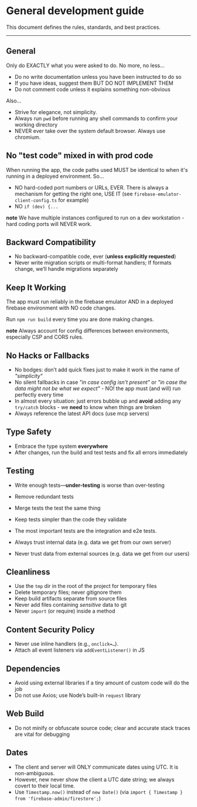 # General development guide

This document defines the rules, standards, and best practices.

---

## General

Only do EXACTLY what you were asked to do. No more, no less...

- Do no write documentation unless you have been instructed to do so
- If you have ideas, suggest them BUT DO NOT IMPLEMENT THEM
- Do not comment code unless it explains something non-obvious

Also...

- Strive for elegance, not simplicity.
- Always run `pwd` before running any shell commands to confirm your working directory
- NEVER ever take over the system default browser. Always use chromium.

## No "test code" mixed in with prod code

When running the app, the code paths used MUST be identical to when it's running in a deployed environment. So...

- NO hard-coded port numbers or URLs, EVER. There is always a mechanism for getting the right one, USE IT (see `firebase-emulator-client-config.ts` for example)
- NO `if (dev) {...`

**note** We have multiple instances configured to run on a dev workstation - hard coding ports will NEVER work.

## Backward Compatibility

- No backward-compatible code, ever (**unless explicitly requested**)
- Never write migration scripts or multi-format handlers; If formats change, we’ll handle migrations separately

## Keep It Working

The app must run reliably in the firebase emulator AND in a deployed firebase environment with NO code changes.

Run `npm run build` every time you are done making changes.

**note** Always account for config differences between environments, especially CSP and CORS rules.

## No Hacks or Fallbacks

- No bodges: don’t add quick fixes just to make it work in the name of _"simplicity"_
- No silent fallbacks in case _"in case config isn't present"_ or _"in case the data might not be what we expect"_ - NO! the app must (and will) run perfectly every time
- In almost every situation: just errors bubble up and **avoid** adding any `try/catch` blocks - we **need** to know when things are broken
- Always reference the latest API docs (use mcp servers)

## Type Safety

- Embrace the type system **everywhere**
- After changes, run the build and test tests and fix all errors immediately

## Testing

- Write enough tests—**under-testing** is worse than over-testing
- Remove redundant tests
- Merge tests the test the same thing
- Keep tests simpler than the code they validate
- The most important tests are the integration and e2e tests.

- Always trust internal data (e.g. data we get from our own server)
- Never trust data from external sources (e.g. data we get from our users)

## Cleanliness

- Use the `tmp` dir in the root of the project for temporary files
- Delete temporary files; never gitignore them
- Keep build artifacts separate from source files
- Never add files containing _sensitive_ data to git
- Never `import` (or require) inside a method

## Content Security Policy

- Never use inline handlers (e.g., `onclick=…`).
- Attach all event listeners via `addEventListener()` in JS

## Dependencies

- Avoid using external libraries if a tiny amount of custom code will do the job
- Do not use Axios; use Node’s built-in `request` library

## Web Build

- Do not minify or obfuscate source code; clear and accurate stack traces are vital for debugging

## Dates

- The client and server will ONLY communicate dates using UTC. It is non-ambiguous.
- However, new never show the client a UTC date string; we always covert to their local time.
- Use `Timestamp.now()` instead of `new Date()` (via `import { Timestamp } from 'firebase-admin/firestore';`)
